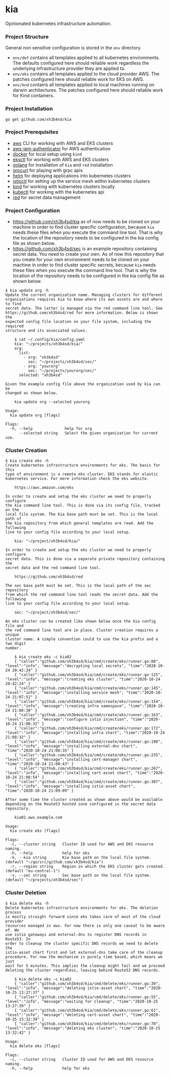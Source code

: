 # kia

Opinionated kubernetes infrastructure automation.



### Project Structure

General non sensitive configuration is stored in the `env` directory.

- `env/def` contains all templates applied to all kubernetes environments. The
  defaults configured here should reliable work regardless the underlying
  infrastructure provider they are applied to.
- `env/eks` contains all templates applied to the cloud provider AWS. The
  patches configured here should reliable work for EKS on AWS.
- `env/knd` contains all templates applied to local machines running on darwin
  architectures. The patches configured here should reliable work for Kind
  containers.



### Project Installation

```
go get github.com/xh3b4sd/kia
```



### Project Prerequisites

- [aws] CLI for working with AWS and EKS clusters
- [aws-iam-authenticator] for AWS authentication
- [docker] for local setup using `kind`
- [eksctl] for working with AWS and EKS clusters
- [golang] for installation of `kia` and `red` installation
- [grpcurl] for playing with grpc apis
- [helm] for deploying applications into kubernetes clusters
- [istioctl] for setting up the service mesh within kubernetes clusters
- [kind] for working with kubernetes clusters locally
- [kubectl] for working with the kubernetes api
- [red] for secret data management



### Project Configuration

- https://github.com/xh3b4sd/kia as of now needs to be cloned on your machine in
  order to find cluster specific configuration, because `kia` needs these files
  when you execute the command line tool. That is why the location of the
  repository needs to be configured in the kia config file as shown below.
- https://github.com/xh3b4sd/sec is an example repository containing secret
  data. You need to create your own. As of now this repository that you create
  for your own environment needs to be cloned on your machine in order to find
  cluster specific secrets, because `kia` needs these files when you execute the
  command line tool. That is why the location of the repository needs to be
  configured in the kia config file as shown below.

```
$ kia update org -h
Update the current organization name. Managing clusters for different
organizations requires kia to know where its own assets are and where to find
secret data. The latter is managed via the red command line tool. See
https://github.com/xh3b4sd/red for more information. Below is shown the
expected config file location on your file system, including the required
structure and its associated values.

    $ cat ~/.config/kia/config.yaml
    kia: "~/projects/xh3b4sd/kia/"
    org:
      list:
        - org: "xh3b4sd"
          sec: "~/projects/xh3b4sd/sec/"
        - org: "yourorg"
          sec: "~/projects/yourorg/sec/"
	  selected: "xh3b4sd"

Given the example config file above the organization used by kia can be
changed as shown below.

    kia update org --selected yourorg

Usage:
  kia update org [flags]

Flags:
  -h, --help              help for org
      --selected string   Select the given organization for current use.
```



### Cluster Creation

```
$ kia create eks -h
Create kubernetes infrastructure environments for eks. The basis for this
type of environment is a remote eks cluster. EKS stands for elastic
kubernetes service. For more information check the eks website.

    https://aws.amazon.com/eks

In order to create and setup the eks cluster we need to properly configure
the kia command line tool. This is done via its config file, tracked on the
local file system. The kia base path must be set. This is the local path of
the kia repository from which general templates are read. Add the following
line to your config file according to your local setup.

    kia: "~/project/xh3b4sd/kia/"

In order to create and setup the eks cluster we need to properly configure
secret data. This is done via a separate private repository containing the
secret data and the red command line tool.

    https://github.com/xh3b4sd/red

The sec base path must be set. This is the local path of the sec repository
from which the red command line tool reads the secret data. Add the following
line to your config file according to your local setup.

    sec: "~/project/xh3b4sd/sec/"

An eks cluster can be created like shown below once the kia config file and
the red command line tool are in place. Cluster creation requires a unique
cluster name. A simple convention could to use the kia prefix and a two digit
number.

    $ kia create eks -c kia02
    { "caller":"github.com/xh3b4sd/kia/cmd/create/eks/runner.go:88", "level":"info", "message":"decrypting local secrets", "time":"2020-10-24 20:42:24" }
    { "caller":"github.com/xh3b4sd/kia/cmd/create/eks/runner.go:125", "level":"info", "message":"creating eks cluster", "time":"2020-10-24 20:42:24" }
    { "caller":"github.com/xh3b4sd/kia/cmd/create/eks/runner.go:145", "level":"info", "message":"installing service mesh", "time":"2020-10-24 21:07:52" }
    { "caller":"github.com/xh3b4sd/kia/cmd/create/eks/runner.go:154", "level":"info", "message":"creating infra namespace", "time":"2020-10-24 21:08:30" }
    { "caller":"github.com/xh3b4sd/kia/cmd/create/eks/runner.go:163", "level":"info", "message":"configure istio injection", "time":"2020-10-24 21:08:32" }
    { "caller":"github.com/xh3b4sd/kia/cmd/create/eks/runner.go:172", "level":"info", "message":"installing infra chart", "time":"2020-10-24 21:08:32" }
    { "caller":"github.com/xh3b4sd/kia/cmd/create/eks/runner.go:198", "level":"info", "message":"installing external-dns chart", "time":"2020-10-24 21:08:35" }
    { "caller":"github.com/xh3b4sd/kia/cmd/create/eks/runner.go:235", "level":"info", "message":"installing cert-manager chart", "time":"2020-10-24 21:08:43" }
    { "caller":"github.com/xh3b4sd/kia/cmd/create/eks/runner.go:267", "level":"info", "message":"installing cert-asset chart", "time":"2020-10-24 21:08:54" }
    { "caller":"github.com/xh3b4sd/kia/cmd/create/eks/runner.go:307", "level":"info", "message":"installing istio-asset chart", "time":"2020-10-24 21:09:09" }

After some time the cluster created as shown above would be available
depending on the Route53 hosted zone configured in the secret data
repository.

    kia02.aws.example.com

Usage:
  kia create eks [flags]

Flags:
  -c, --cluster string   Cluster ID used for AWS and EKS resource naming.
  -h, --help             help for eks
  -k, --kia string       Kia base path on the local file system. (default "~/go/src/github.com/xh3b4sd/kia")
  -r, --region string    Region in which the EKS cluster gets created. (default "eu-central-1")
  -s, --sec string       Sec base path on the local file system. (default "~/projects/xh3b4sd/sec")
```



### Cluster Deletion

```
$ kia delete eks -h
Delete kubernetes infrastructure environments for eks. The deletion process
is mostly straight forward since eks takes care of most of the cloud provider
resources managed in aws. For now there is only one caveat to be aware of. We
use istio gateways and external-dns to register DNS records in Route53. In
order to cleanup the cluster specific DNS records we need to delete the
istio-asset chart first and let external-dns take care of the cleanup
procedure. For now the mechanism is purely time based, which means we just
wait for 5 minutes. This implies the cleanup might fail and we proceed
deleting the cluster regardless, leaving behind Route53 DNS records.

    $ kia delete eks -c kia02
    { "caller":"github.com/xh3b4sd/kia/cmd/delete/eks/runner.go:39", "level":"info", "message":"deleting istio-asset chart", "time":"2020-10-25 13:27:37" }
    { "caller":"github.com/xh3b4sd/kia/cmd/delete/eks/runner.go:55", "level":"info", "message":"waiting for cleanup", "time":"2020-10-25 13:27:39" }
    { "caller":"github.com/xh3b4sd/kia/cmd/delete/eks/runner.go:61", "level":"info", "message":"deleting cert-asset chart", "time":"2020-10-25 13:32:39" }
    { "caller":"github.com/xh3b4sd/kia/cmd/delete/eks/runner.go:70", "level":"info", "message":"deleting eks cluster", "time":"2020-10-25 13:32:42" }

Usage:
  kia delete eks [flags]

Flags:
  -c, --cluster string   Cluster ID used for AWS and EKS resource naming.
  -h, --help             help for eks
```



[aws]: https://docs.aws.amazon.com/cli/latest/userguide/cli-chap-welcome.html
[aws-iam-authenticator]: https://docs.aws.amazon.com/eks/latest/userguide/install-aws-iam-authenticator.html
[docker]: https://www.docker.com/get-started
[eksctl]: https://eksctl.io
[golang]: https://github.com/moovweb/gvm
[grpcurl]: https://github.com/fullstorydev/grpcurl
[helm]: https://helm.sh/docs/intro/install
[istioctl]: https://istio.io/latest/docs/reference/commands/istioctl
[kind]: https://kind.sigs.k8s.io
[kubectl]: https://kubernetes.io/docs/tasks/tools/install-kubectl
[red]: https://github.com/xh3b4sd/red
